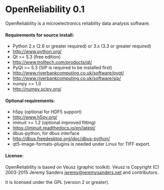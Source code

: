 # OpenReliability 0.1



OpenReliability is a microelectronics reliability data analysis software.


#### Requirements for source install:
 * Python 2.x (2.6 or greater required) or 3.x (3.3 or greater required)
  * http://www.python.org/
 * Qt >= 5.3 (free edition)
  * http://www.trolltech.com/products/qt/
 * PyQt >= 5.3 (SIP is required to be installed first)
  * http://www.riverbankcomputing.co.uk/software/pyqt/
  * http://www.riverbankcomputing.co.uk/software/sip/
 * numpy >= 1.0
  * http://numpy.scipy.org/


#### Optional requirements:
* h5py (optional for HDF5 support)
 * http://www.h5py.org/
* iminuit >= 1.2 (optional improved fitting)
 * https://iminuit.readthedocs.io/en/latest/
* dbus-python, for dbus interface
 * http://dbus.freedesktop.org/doc/dbus-python/
* qt5-image-formats-plugins is needed under Linux for TIFF export.


#### License:
OpenReliability is based on Veusz (graphic toolkit).
Veusz is Copyright (C) 2003-2015 Jeremy Sanders <jeremy@jeremysanders.net>
and contributors.

It is licensed under the GPL (version 2 or greater).
